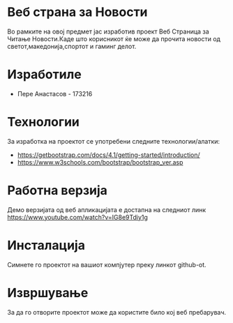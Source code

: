 # Веб страна за Новости
 Во рамките на овој предмет јас изработив проект Веб Страница за Читање Новости.Каде што корисникот ќе може да прочита новости од светот,македонија,спортот и гаминг делот.

# Изработиле
- Пере Анастасов - 173216

# Технологии
За изработка на проектот се употребени следните технологии/алатки:
* https://getbootstrap.com/docs/4.1/getting-started/introduction/
* https://www.w3schools.com/bootstrap/bootstrap_ver.asp

# Работна верзија
Демо верзијата од веб апликацијата е достапна на следниот линк 
https://www.youtube.com/watch?v=IG8e9Tdiy1g

# Инсталација
Симнете го проектот на вашиот компјутер преку линкот github-ot.

# Извршување

За да го отворите проектот може да користите било кој веб пребарувач.

